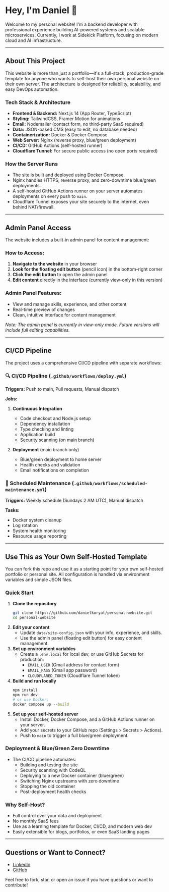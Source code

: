 # Hey, I'm Daniel 👋

Welcome to my personal website! I'm a backend developer with professional experience building AI-powered systems and scalable microservices. Currently, I work at Sidekick Platform, focusing on modern cloud and AI infrastructure.

---

## About This Project

This website is more than just a portfolio—it's a full-stack, production-grade template for anyone who wants to self-host their own personal website on their own server. The architecture is designed for reliability, scalability, and easy DevOps automation.

### Tech Stack & Architecture

- **Frontend & Backend:** Next.js 14 (App Router, TypeScript)
- **Styling:** TailwindCSS, Framer Motion for animations
- **Email:** Nodemailer (contact form, no third-party SaaS required)
- **Data:** JSON-based CMS (easy to edit, no database needed)
- **Containerization:** Docker & Docker Compose
- **Web Server:** Nginx (reverse proxy, blue/green deployment)
- **CI/CD:** GitHub Actions (self-hosted runner)
- **Cloudflare Tunnel:** For secure public access (no open ports required)

### How the Server Runs

- The site is built and deployed using Docker Compose.
- Nginx handles HTTPS, reverse proxy, and zero-downtime blue/green deployments.
- A self-hosted GitHub Actions runner on your server automates deployments on every push to `main`.
- Cloudflare Tunnel exposes your site securely to the internet, even behind NAT/firewall.

---

## Admin Panel Access

The website includes a built-in admin panel for content management:

### How to Access:
1. **Navigate to the website** in your browser
2. **Look for the floating edit button** (pencil icon) in the bottom-right corner
3. **Click the edit button** to open the admin panel
4. **Edit content** directly in the interface (currently view-only in this version)

### Admin Panel Features:
- View and manage skills, experience, and other content
- Real-time preview of changes
- Clean, intuitive interface for content management

*Note: The admin panel is currently in view-only mode. Future versions will include full editing capabilities.*

---

## CI/CD Pipeline

The project uses a comprehensive CI/CD pipeline with separate workflows:

### 🔍 CI/CD Pipeline (`.github/workflows/deploy.yml`)
**Triggers:** Push to main, Pull requests, Manual dispatch

**Jobs:**
1. **Continuous Integration**
   - Code checkout and Node.js setup
   - Dependency installation
   - Type checking and linting
   - Application build
   - Security scanning (on main branch)

2. **Deployment** (main branch only)
   - Blue/green deployment to home server
   - Health checks and validation
   - Email notifications on completion

### 🔧 Scheduled Maintenance (`.github/workflows/scheduled-maintenance.yml`)
**Triggers:** Weekly schedule (Sundays 2 AM UTC), Manual dispatch

**Tasks:**
- Docker system cleanup
- Log rotation
- System health monitoring
- Resource usage reporting

---

## Use This as Your Own Self-Hosted Template

You can fork this repo and use it as a starting point for your own self-hosted portfolio or personal site. All configuration is handled via environment variables and simple JSON files.

### Quick Start

1. **Clone the repository**
   ```bash
   git clone https://github.com/danielkoryat/personal-website.git
   cd personal-website
   ```
2. **Edit your content**
   - Update `data/site-config.json` with your info, experience, and skills.
   - Use the admin panel (floating edit button) for easy content management.
3. **Set up environment variables**
   - Create a `.env.local` for local dev, or use GitHub Secrets for production:
     - `EMAIL_USER` (Gmail address for contact form)
     - `EMAIL_PASS` (Gmail app password)
     - `CLOUDFLARED_TOKEN` (Cloudflare Tunnel token)
4. **Build and run locally**
   ```bash
   npm install
   npm run dev
   # or use Docker:
   docker compose up --build
   ```
5. **Set up your self-hosted server**
   - Install Docker, Docker Compose, and a GitHub Actions runner on your server.
   - Add your secrets to your GitHub repo (Settings > Secrets > Actions).
   - Push to `main` to trigger a full blue/green deployment.

### Deployment & Blue/Green Zero Downtime

- The CI/CD pipeline automates:
  - Building and testing the site
  - Security scanning with CodeQL
  - Deploying to a new Docker container (blue/green)
  - Switching Nginx upstreams with zero downtime
  - Stopping the old container
  - Post-deployment health checks

### Why Self-Host?

- Full control over your data and deployment
- No monthly SaaS fees
- Use as a learning template for Docker, CI/CD, and modern web dev
- Easily extensible for blogs, portfolios, or even SaaS landing pages

---

## Questions or Want to Connect?

- [LinkedIn](https://www.linkedin.com/in/daniel-koryat)
- [GitHub](https://github.com/danielkoryat)

Feel free to fork, star, or open an issue if you have questions or want to contribute! 